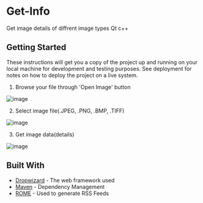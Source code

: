 # Get-Info
Get image details of diffrent image types
Qt
c++

## Getting Started

These instructions will get you a copy of the project up and running on your local machine for development and testing purposes. See deployment for notes on how to deploy the project on a live system.


1. Browse your file through 'Open Image' button

![image](https://user-images.githubusercontent.com/12136571/46522380-3ee02680-c8a0-11e8-8fe6-96d7cde9837b.png)

2. Select image file(.JPEG, .PNG, .BMP, .TIFF)

![image](https://user-images.githubusercontent.com/12136571/46522696-1f95c900-c8a1-11e8-9a9b-c7e724cea90e.png)

3. Get image data(details)

![image](https://user-images.githubusercontent.com/12136571/46523354-173e8d80-c8a3-11e8-84a6-a8537220b384.png)

## Built With

* [Dropwizard](http://www.dropwizard.io/1.0.2/docs/) - The web framework used
* [Maven](https://maven.apache.org/) - Dependency Management
* [ROME](https://rometools.github.io/rome/) - Used to generate RSS Feeds

